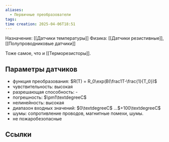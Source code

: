 ```yaml
---
aliases:
  - Первичные преобразователи
tags: 
time creation: 2025-04-06T18:51
---
```

Назначение: [[Датчики температуры]]
Физика: [[Датчики резистивные]], [[Полупроводниковые датчики]]

Тоже самое, что и [[Терморезисторы]].
## Параметры датчиков
- функция преобразования: $R(T) = R_0\exp(B(\frac1T-\frac{1}{T_0})$
- чувствительность: высокая
- разрешающая способность: -
- погрешность: $\pm1\textdegreeС$ 
- нелинейность: высокая
- диапазон входных значений: $0\textdegreeС$ ...$+100\textdegreeС$
- шумы: сопротивление проводов, магнитные помехи, шумы.
- не пожаробезопасные
## Ссылки
